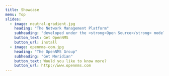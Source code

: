 ```yaml
---
title: Showcase
menu: Top
slides:
  - image: neutral-gradient.jpg
    heading: "The Network Management Platform"
    subheading: "developed under the <strong>Open Source</strong> model"
    button_text: Get OpenNMS
    button_url: install
  - image: opennms-com.jpg
    heading: "The OpenNMS Group"
    subheading: "Get Meridian"
    button_text: Would you like to know more?
    button_url: http://www.opennms.com
---
```

